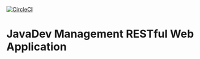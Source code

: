 [![CircleCI](https://circleci.com/gh/Piasek15/javadev-management-app.svg?style=svg)](https://circleci.com/gh/Piasek15/javadev-management-app)

# JavaDev Management RESTful Web Application
